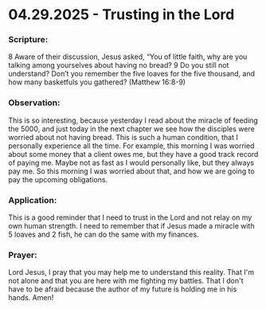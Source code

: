 # 04.29.2025 - Trusting in the Lord

### Scripture:
8 Aware of their discussion, Jesus asked, “You of little faith, why are you talking among yourselves about having no bread? 
9 Do you still not understand? Don’t you remember the five loaves for the five thousand, and how many basketfuls you gathered? 
(Matthew 16:8-9)

### Observation:
This is so interesting, because yesterday I read about the miracle of feeding the 5000, and just today in the next chapter we see
how the disciples were worried about not having bread. This is such a human condition, that I personally experience all the time.
For example, this morning I was worried about some money that a client owes me, but they have a good track record of paying me.
Maybe not as fast as I would personally like, but they always pay me. So this morning I was worried about that, and how we are going
to pay the upcoming obligations.

### Application:
This is a good reminder that I need to trust in the Lord and not relay on my own human strength.
I need to remember that if Jesus made a miracle with 5 loaves and 2 fish, he can do the same with my finances.

### Prayer:
Lord Jesus, I pray that you may help me to understand this reality. That I'm not alone and that you are here with me 
fighting my battles. That I don't have to be afraid because the author of my future is holding me in his hands. Amen!   
